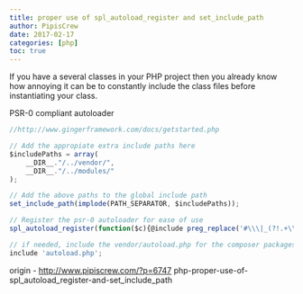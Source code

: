 ```yaml
---
title: proper use of spl_autoload_register and set_include_path
author: PipisCrew
date: 2017-02-17
categories: [php]
toc: true
---
```


If you have a several classes in your PHP project then you already know how annoying it can be to constantly include the class files before instantiating your class.  

PSR-0 compliant autoloader 

```js
//http://www.gingerframework.com/docs/getstarted.php

// Add the appropiate extra include paths here
$includePaths = array(
    __DIR__."/../vendor/",
    __DIR__."/../modules/"
);

// Add the above paths to the global include path
set_include_path(implode(PATH_SEPARATOR, $includePaths));

// Register the psr-0 autoloader for ease of use 
spl_autoload_register(function($c){@include preg_replace('#\\\|_(?!.+\\\)#','/',$c).'.php';}); 

// if needed, include the vendor/autoload.php for the composer packages
include 'autoload.php';
```

origin - http://www.pipiscrew.com/?p=6747 php-proper-use-of-spl_autoload_register-and-set_include_path